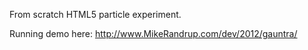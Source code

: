 From scratch HTML5 particle experiment.

Running demo here:
http://www.MikeRandrup.com/dev/2012/gauntra/